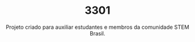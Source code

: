 <h1 align="center">3301</h1>

</h1>
<p align="center">Projeto criado para auxiliar estudantes e membros da comunidade STEM Brasil.</p>